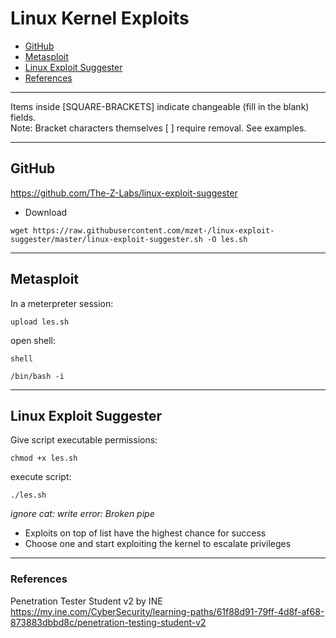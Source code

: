 # Linux Kernel Exploits

* [GitHub](#github)
* [Metasploit](#metasploit)
* [Linux Exploit Suggester](#linux-exploit-suggester)
* [References](#references)

***********************************************************************
Items inside [SQUARE-BRACKETS] indicate changeable (fill in the blank) fields.  
Note: Bracket characters themselves [ ] require removal. See examples.
***********************************************************************

## GitHub

https://github.com/The-Z-Labs/linux-exploit-suggester

* Download
```
wget https://raw.githubusercontent.com/mzet-/linux-exploit-suggester/master/linux-exploit-suggester.sh -O les.sh
```

***********************************************************************

## Metasploit

In a meterpreter session:
```
upload les.sh
```
open shell:
```
shell
```
```
/bin/bash -i
```

***********************************************************************

## Linux Exploit Suggester 

Give script executable permissions:
```
chmod +x les.sh
```
execute script:
```
./les.sh
```
*ignore cat: write error: Broken pipe*

* Exploits on top of list have the highest chance for success
* Choose one and start exploiting the kernel to escalate privileges

***********************************************************************

### References
Penetration Tester Student v2 by INE  
https://my.ine.com/CyberSecurity/learning-paths/61f88d91-79ff-4d8f-af68-873883dbbd8c/penetration-testing-student-v2
